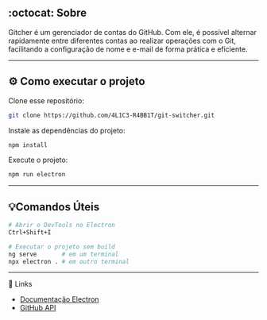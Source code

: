 ## :octocat: Sobre

Gitcher é um gerenciador de contas do GitHub. Com ele, é possível alternar rapidamente entre diferentes contas ao realizar operações com o Git, facilitando a configuração de nome e e-mail de forma prática e eficiente.

---

## ⚙️ Como executar o projeto

Clone esse repositório:

```bash
git clone https://github.com/4L1C3-R4BB1T/git-switcher.git
```

Instale as dependências do projeto:

```bash
npm install
```

Execute o projeto: 

```bash
npm run electron
```

---

## 💡Comandos Úteis

```bash
# Abrir o DevTools no Electron
Ctrl+Shift+I
```

```bash
# Executar o projeto sem build
ng serve       # em um terminal
npx electron . # em outro terminal
```

---

🔗 Links
* [Documentação Electron](https://www.electronjs.org/pt/docs/latest)  
* [GitHub API](https://docs.github.com/pt/rest?apiVersion=2022-11-28)
